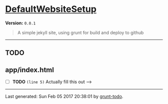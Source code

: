 # [DefaultWebsiteSetup]( https://github.com/martinjc/jekyll-grunt-git-minimal.git#readme )

**Version:** `0.0.1`

> A simple jekyll site, using grunt for build and deploy to github

* * *

## TODO

## app/index.html

-  [ ] **TODO** `(line 5)`  Actually fill this out -->


* * *

Last generated: Sun Feb 05 2017 20:38:01 by [grunt-todo](https://github.com/leny/grunt-todo).
